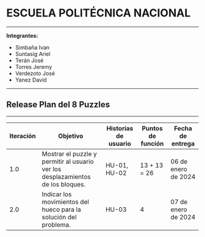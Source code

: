 # ESCUELA POLITÉCNICA NACIONAL

---

**Integrantes:**

- Simbaña Ivan
- Suntasig Ariel
- Terán José
- Torres Jeremy
- Verdezoto José
- Yanez David

---

## Release Plan del 8 Puzzles

---

| **Iteración** | **Objetivo** | **Historias de usuario** | **Puntos de función** | **Fecha de entrega** |
| ----------- | ------------ | ------------------------ | ---------------------- | -------------------- |
| 1.0         | Mostrar el puzzle y permitir al usuario ver los desplazamientos de los bloques. | HU-01, HU-02 | 13 + 13 = 26 | 06 de enero de 2024 |
| 2.0         | Indicar los movimientos del hueco para la solución del problema. | HU-03 | 4 | 07 de enero de 2024 |
